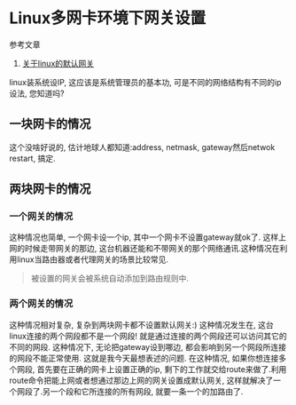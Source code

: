 # Linux多网卡环境下网关设置

参考文章

1. [关于linux的默认网关](http://rainbird.blog.51cto.com/211214/237082/)

linux装系统设IP, 这应该是系统管理员的基本功, 可是不同的网络结构有不同的ip设法, 您知道吗?

## 一块网卡的情况

这个没啥好说的, 估计地球人都知道:address, netmask, gateway然后netwok restart, 搞定.

## 两块网卡的情况

### 一个网关的情况
      
这种情况也简单, 一个网卡设一个ip, 其中一个网卡不设置gateway就ok了. 这样上网的时候走带网关的那边,  这台机器还能和不带网关的那个网络通讯.这种情况在利用linux当路由器或者代理网关的场景比较常见.

> 被设置的网关会被系统自动添加到路由规则中.

### 两个网关的情况

这种情况相对复杂, 复杂到两块网卡都不设置默认网关:) 这种情况发生在, 这台linux连接的两个网段都不是一个网段! 就是通过连接的两个网段还可以访问其它的不同的网段. 这种情况下, 无论把gateway设到哪边, 都会影响到另一个网段所连接的网段不能正常使用. 这就是我今天最想表述的问题. 在这种情况, 如果你想连接多个网段, 首先要在正确的网卡上设置正确的ip, 剩下的工作就交给route来做了.利用route命令把能上网或者想通过那边上网的网关设置成默认网关, 这样就解决了一个网段了.另一个段和它所连接的所有网段, 就要一条一个的加路由了.
